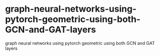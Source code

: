 # graph-neural-networks-using-pytorch-geometric-using-both-GCN-and-GAT-layers
graph neural networks using pytorch geometric using both GCN and GAT layers
